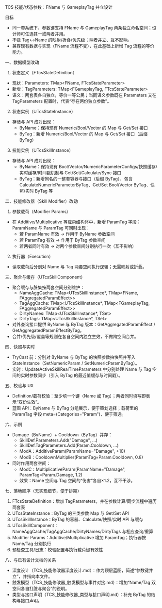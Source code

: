 TCS 技能/状态参数：FName 与 GameplayTag 并立设计

目标
- 同一套系统下，参数键支持 FName 与 GameplayTag 两条独立命名空间；设计师可任选其一或两者并用。
- 不做 Tag↔Name 的映射/折叠/优先级；两者并立、互不影响。
- 兼容现有数据与实现（FName 流程不变），在此基础上新增 Tag 流程的等价能力。

一、数据模型改动
1) 状态定义（FTcsStateDefinition）
- 现状：Parameters: TMap<FName, FTcsStateParameter>
- 新增：TagParameters: TMap<FGameplayTag, FTcsStateParameter>
- 语义：两套表各自独立，等价一等公民；当同语义参数既在 Parameters 又在 TagParameters 配置时，代表“存在两份独立参数”。

2) 状态实例（UTcsStateInstance）
- 存储与 API 成对出现：
  - ByName：保持现有 Numeric/Bool/Vector 的 Map 与 Get/Set 接口
  - ByTag：新增 Numeric/Bool/Vector 的 Map 与 Get/Set 接口（后缀 ByTag）

3) 技能实例（UTcsSkillInstance）
- 存储与 API 成对出现：
  - ByName：保持现有 Bool/Vector/NumericParameterConfigs/快照缓存/实时缓存/时间戳机制与 Get/Set/Calculate/Sync 接口
  - ByTag：新增同名的一整套容器与接口（后缀 ByTag），包含 CalculateNumericParameterByTag、Get/Set Bool/Vector ByTag、快照/实时 ByTag 等

二、技能修改器（Skill Modifier）改动
1) 参数载荷（Modifier Params）
- 在 Additive/Multiplicative 等载荷结构体中，新增 ParamTag 字段；ParamName 与 ParamTag 可同时出现：
  - 若 ParamName 有效 → 作用于 ByName 参数空间
  - 若 ParamTag 有效 → 作用于 ByTag 参数空间
  - 若两者同时有效 → 对两个参数空间分别执行一次（互不影响）

2) 执行器（Execution）
- 读取载荷后分别对 Name 与 Tag 两套空间执行逻辑；无需映射或折叠。

三、聚合与缓存（UTcsSkillComponent）
- 聚合缓存与脏集按两套空间分别维护：
  - NameAggCache: TMap<UTcsSkillInstance*, TMap<FName, FAggregatedParamEffect>>
  - TagAggCache: TMap<UTcsSkillInstance*, TMap<FGameplayTag, FAggregatedParamEffect>>
  - DirtyNames: TMap<UTcsSkillInstance*, TSet<FName>>
  - DirtyTags: TMap<UTcsSkillInstance*, TSet<FGameplayTag>>
- 对外查询接口提供 ByName 与 ByTag 版本：GetAggregatedParamEffect / GetAggregatedParamEffectByTag。
- 合并/优先级/覆盖等规则在各自空间内独立生效，不做跨空间合并。

四、快照与实时
- TryCast 前：分别对 ByName 与 ByTag 的快照参数拍快照并写入 StateInstance（SetNumericParam / SetNumericParamByTag）。
- 实时：UpdateActiveSkillRealTimeParameters 中分别处理 Name 与 Tag 空间的实时参数同步（引入 ByTag 的最近值缓存与时间戳）。

五、校验与 UX
- Definition/载荷校验：至少填一个键（Name 或 Tag）；两者同时填写即表示“双份生效”。
- 蓝图 API：ByName 与 ByTag 分组展示，便于策划选择；载荷里的 ParamTag 字段 meta=(Categories="Param")，便于筛选。

六、示例
- Damage（ByName）+ Cooldown（ByTag）并存：
  - SkillDef.Parameters.Add("Damage", ...)
  - SkillDef.TagParameters.Add(Param.Cooldown, ...)
  - ModA：AdditiveParam(ParamName="Damage", +10)
  - ModB：CooldownMultiplier(ParamTag=Param.Cooldown, 0.8)
- 同时作用两套空间：
  - ModC：MultiplicativeParam(ParamName="Damage", ParamTag=Param.Damage, 1.2)
  - 效果：Name 空间与 Tag 空间的“伤害”各自×1.2，互不干涉。

七、落地顺序（无实现细节，便于排期）
1) FTcsStateDefinition：增加 TagParameters，并在参数计算/同步流程中遍历两套表
2) UTcsStateInstance：ByTag 的三类参数 Map 与 Get/Set API
3) UTcsSkillInstance：ByTag 的容器、Calculate/快照/实时 API 与缓存
4) UTcsSkillComponent：NameAggCache/TagAggCache/DirtyNames/DirtyTags 与相应查询/重算
5) Modifier Params：Additive/Multiplicative 增加 ParamTag；执行器按 Name/Tag 分别执行
6) 预检查工具/日志：校验配置与执行载荷键有效性

八、与已有设计文档的关系
- 深度设计（TCS_技能修改器深度设计.md）：作为顶层蓝图，简述“参数键并立”，并指向本文件。
- 触发模型（TCS_技能修改器_触发模型与事件对接.md）：增加“Name/Tag 双空间各自打脏与聚合”的说明。
- 类型与接口声明（TCS_技能修改器_类型与接口声明.md）：补充 ByTag 的结构与接口声明。
